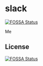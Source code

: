 # slack
[![FOSSA Status](https://app.fossa.com/api/projects/git%2Bgithub.com%2FFaraj1%2Fslack.svg?type=shield)](https://app.fossa.com/projects/git%2Bgithub.com%2FFaraj1%2Fslack?ref=badge_shield)

Me


## License
[![FOSSA Status](https://app.fossa.com/api/projects/git%2Bgithub.com%2FFaraj1%2Fslack.svg?type=large)](https://app.fossa.com/projects/git%2Bgithub.com%2FFaraj1%2Fslack?ref=badge_large)
